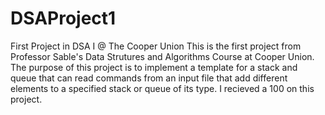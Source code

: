 # DSAProject1
First Project in DSA I @ The Cooper Union
This is the first project from Professor Sable's Data Strutures and Algorithms Course at Cooper Union.
The purpose of this project is to implement a template for a stack and queue that can read commands from an input file
that add different elements to a specified stack or queue of its type. 
I recieved a 100 on this project.

